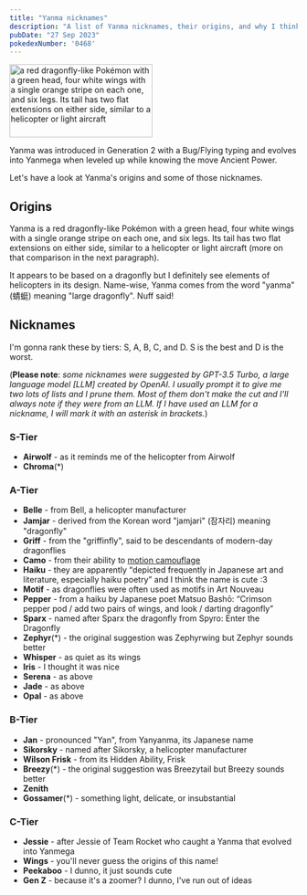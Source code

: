 ```yaml
---
title: "Yanma nicknames"
description: "A list of Yanma nicknames, their origins, and why I think they're cool."
pubDate: "27 Sep 2023"
pokedexNumber: '0468'
---
```


<div class="img-center"><img src="/images/yanma.jpg" width="250px" height="128px" fetchpriority="high" alt="a red dragonfly-like Pokémon with a green head, four white wings with a single orange stripe on each one, and six legs. Its tail has two flat extensions on either side, similar to a helicopter or light aircraft"></div>

Yanma was introduced in Generation 2 with a Bug/Flying typing and evolves into Yanmega when leveled up while knowing the move Ancient Power.

Let's have a look at Yanma's origins and some of those nicknames.

## Origins

Yanma is a red dragonfly-like Pokémon with a green head, four white wings with a single orange stripe on each one, and six legs. Its tail has two flat extensions on either side, similar to a helicopter or light aircraft (more on that comparison in the next paragraph).

It appears to be based on a dragonfly but I definitely see elements of helicopters in its design. Name-wise, Yanma comes from the word "yanma" (<span lang="zh">蜻蜓</span>) meaning "large dragonfly". Nuff said!

## Nicknames

I'm gonna rank these by tiers: S, A, B, C, and D. S is the best and D is the worst.

(**Please note**: *some nicknames were suggested by GPT-3.5 Turbo, a large language model [LLM] created by OpenAI. I usually prompt it to give me two lots of lists and I prune them. Most of them don't make the cut and I'll always note if they were from an LLM. If I have used an LLM for a nickname, I will mark it with an asterisk in brackets.*)

### S-Tier

* **Airwolf** - as it reminds me of the helicopter from Airwolf
* **Chroma**(\*)

### A-Tier

* **Belle** - from Bell, a helicopter manufacturer
* **Jamjar** - derived from the Korean word "jamjari" (<span lang="ko">잠자리</span>) meaning "dragonfly"
* **Griff** - from the "griffinfly", said to be descendants of modern-day dragonflies
* **Camo** - from their ability to [motion camouflage](https://en.wikipedia.org/wiki/Motion_camouflage)
* **Haiku** - they are apparently <q cite="https://en.wikipedia.org/wiki/Dragonfly">depicted frequently in Japanese art and literature, especially haiku poetry</q> and I think the name is cute :3
* **Motif** - as dragonflies were often used as motifs in Art Nouveau
* **Pepper** - from a haiku by Japanese poet Matsuo Bashō: <q cite="https://books.google.co.uk/books?id=C6g_0ibafjcC&pg=PA36&redir_esc=y#v=onepage&q&f=false">Crimson pepper pod / add two pairs of wings, and look / darting dragonfly</q>
* **Sparx** - named after Sparx the dragonfly from Spyro: Enter the Dragonfly
* **Zephyr**(\*) - the original suggestion was Zephyrwing but Zephyr sounds better
* **Whisper** - as quiet as its wings
* **Iris** - I thought it was nice
* **Serena** - as above
* **Jade** - as above
* **Opal** - as above

### B-Tier

* **Jan** - pronounced "Yan", from Yanyanma, its Japanese name
* **Sikorsky** - named after Sikorsky, a helicopter manufacturer
* **Wilson Frisk** - from its Hidden Ability, Frisk
* **Breezy**(\*) - the original suggestion was Breezytail but Breezy sounds better
* **Zenith**
* **Gossamer**(\*) - something light, delicate, or insubstantial

### C-Tier

* **Jessie** - after Jessie of Team Rocket who caught a Yanma that evolved into Yanmega
* **Wings** - you'll never guess the origins of this name!
* **Peekaboo** - I dunno, it just sounds cute
* **Gen Z** - because it's a zoomer? I dunno, I've run out of ideas